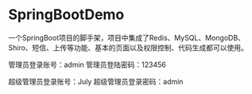 # SpringBootDemo
一个SpringBoot项目的脚手架，项目中集成了Redis、MySQL、MongoDB、Shiro、短信、上传等功能、基本的页面以及权限控制、代码生成都可以使用。

管理员登录账号：admin
管理员登陆密码：123456


超级管理员登录账号：July
超级管理员登录密码：admin
